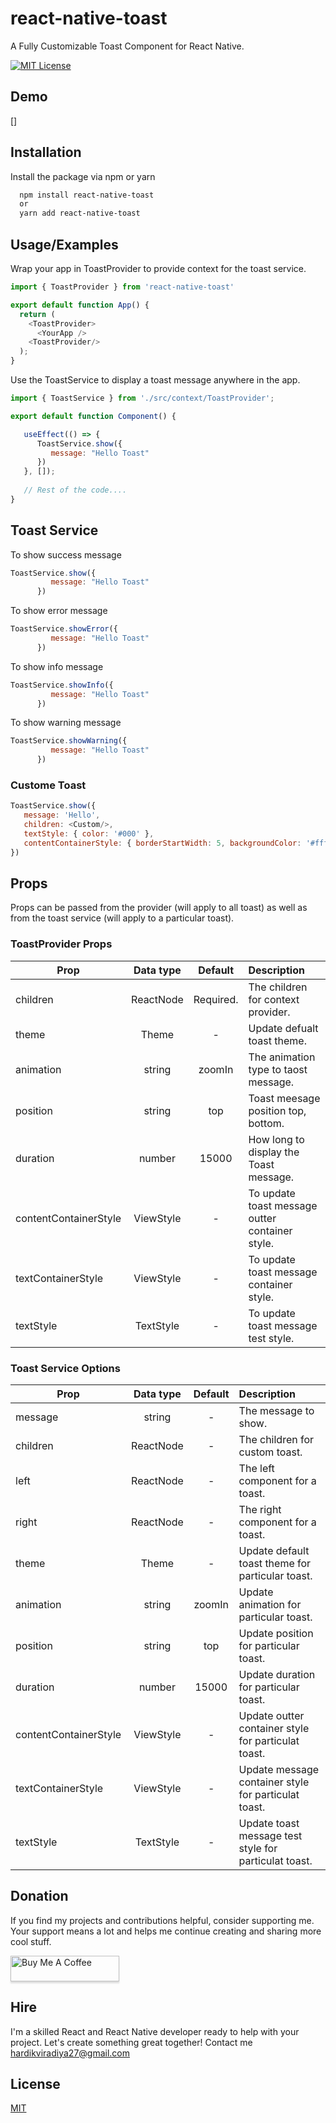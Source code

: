# react-native-toast
A Fully Customizable Toast Component for React Native.

[![MIT License](https://img.shields.io/badge/License-MIT-green.svg)](https://choosealicense.com/licenses/mit/)

## Demo

[]

## Installation

Install the package via npm or yarn

```bash
  npm install react-native-toast
  or
  yarn add react-native-toast
```

## Usage/Examples

Wrap your app in ToastProvider to provide context for the toast service.

```javascript
import { ToastProvider } from 'react-native-toast'

export default function App() {
  return (
    <ToastProvider>
      <YourApp />
    <ToastProvider/>
  );
}
```

Use the ToastService to display a toast message anywhere in the app.

```javascript
import { ToastService } from './src/context/ToastProvider';

export default function Component() {

   useEffect(() => { 
      ToastService.show({ 
         message: "Hello Toast" 
      }) 
   }, []);
   
   // Rest of the code....
}
```

## Toast Service

To show success message
```javascript
ToastService.show({ 
         message: "Hello Toast" 
      }) 
```

To show error message
```javascript
ToastService.showError({ 
         message: "Hello Toast" 
      }) 
```

To show info message
```javascript
ToastService.showInfo({ 
         message: "Hello Toast" 
      }) 
```

To show warning message
```javascript
ToastService.showWarning({ 
         message: "Hello Toast" 
      }) 
```

### Custome Toast
```javascript
ToastService.show({ 
   message: 'Hello', 
   children: <Custom/>, 
   textStyle: { color: '#000' }, 
   contentContainerStyle: { borderStartWidth: 5, backgroundColor: '#fff', paddingLeft: 12, flex: 1, borderStartColor: theme.colors.green[300]} 
})
```

## Props

Props can be passed from the provider (will apply to all toast) as well as from the toast service (will apply to a particular toast).

### ToastProvider Props

| Prop          | Data type	  | Default  | Description |
| ------------- |:-------------:| :---------:| :-----|
| children      | ReactNode     | Required. | The children for context provider. |
| theme      | Theme     | - | Update defualt toast theme. |
| animation      | string     | zoomIn | The animation type to taost message. |
| position      | string     | top | Toast meesage position top, bottom. |
| duration      | number     | 15000 | How long to display the Toast message. |
| contentContainerStyle      | ViewStyle     | - | To update toast message outter container style. |
| textContainerStyle      | ViewStyle     | - | To update toast message container style. |
| textStyle      | TextStyle     | - | To update toast message test style. |

### Toast Service Options

| Prop          | Data type	  | Default  | Description |
| ------------- |:-------------:| :---------:| :-----|
| message      | string     | - | The message to show. |
| children      | ReactNode     | - | The children for custom  toast. |
| left      | ReactNode     | - | The left component for a toast. |
| right      | ReactNode     | - | The right component for a toast. |
| theme      | Theme     | - | Update default toast theme for particular toast. |
| animation      | string     | zoomIn | Update animation for particular toast. |
| position      | string     | top | Update position for particular toast. |
| duration      | number     | 15000 | Update duration for particular toast. |
| contentContainerStyle      | ViewStyle     | - | Update outter container style for particulat toast. |
| textContainerStyle      | ViewStyle     | - | Update message container style for particulat toast. |
| textStyle      | TextStyle     | - | Update toast message test style for particulat toast. |


## Donation
If you find my projects and contributions helpful, consider supporting me. Your support means a lot and helps me continue creating and sharing more cool stuff.

<a href="https://www.buymeacoffee.com/hardikviradiya" target="_blank"><img src="https://www.buymeacoffee.com/assets/img/custom_images/orange_img.png" alt="Buy Me A Coffee" style="height: 41px !important;width: 174px !important;box-shadow: 0px 3px 2px 0px rgba(190, 190, 190, 0.5) !important;-webkit-box-shadow: 0px 3px 2px 0px rgba(190, 190, 190, 0.5) !important;" ></a>

## Hire

I'm a skilled React and React Native developer ready to help with your project. Let's create something great together!
Contact me <a herf='mailto:hardikviradiya27@gmail.com'>hardikviradiya27@gmail.com</a>

## License

[MIT](https://choosealicense.com/licenses/mit/)

